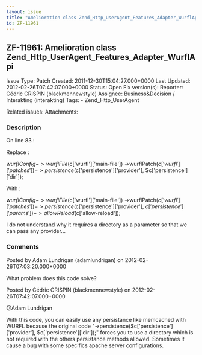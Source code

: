 ```yaml
---
layout: issue
title: "Amelioration class Zend_Http_UserAgent_Features_Adapter_WurflApi"
id: ZF-11961
---
```


ZF-11961: Amelioration class Zend\_Http\_UserAgent\_Features\_Adapter\_WurflApi
-------------------------------------------------------------------------------

 Issue Type: Patch Created: 2011-12-30T15:04:27.000+0000 Last Updated: 2012-02-26T07:42:07.000+0000 Status: Open Fix version(s): 
 Reporter:  Cédric CRISPIN (blackmennewstyle)  Assignee:  Business&Decision / Interakting (interakting)  Tags: - Zend\_Http\_UserAgent
 
 Related issues: 
 Attachments: 
### Description

On line 83 :

Replace :

$wurflConfig->wurflFile($c['wurfl']['main-file']) ->wurflPatch($c['wurfl']['patches']) ->persistence($c['persistence']['provider'], $c['persistence']['dir']);

With :

$wurflConfig->wurflFile($c['wurfl']['main-file']) ->wurflPatch($c['wurfl']['patches']) ->persistence($c['persistence']['provider'], $c['persistence']['params']) ->allowReload($c['allow-reload']);

I do not understand why it requires a directory as a parameter so that we can pass any provider...

 

 

### Comments

Posted by Adam Lundrigan (adamlundrigan) on 2012-02-26T07:03:20.000+0000

What problem does this code solve?

 

 

Posted by Cédric CRISPIN (blackmennewstyle) on 2012-02-26T07:42:07.000+0000

@Adam Lundrigan

With this code, you can easily use any persistance like memcached with WURFL because the original code "->persistence($c['persistence']['provider'], $c['persistence']['dir']);" forces you to use a directory which is not required with the others persistance methods allowed. Sometimes it cause a bug with some specifics apache server configurations.

 

 